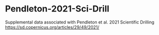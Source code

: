 # Pendleton-2021-Sci-Drill
Supplemental data associated with Pendleton et al. 2021 Scientific Drilling
https://sd.copernicus.org/articles/29/49/2021/
